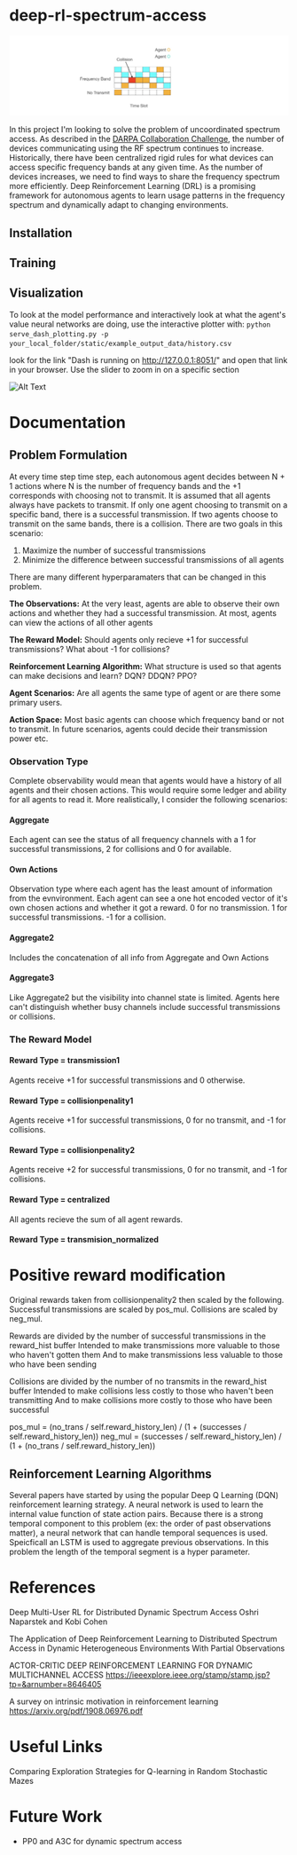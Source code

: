 # deep-rl-spectrum-access

![Model](static/images/problem.jpg)

In this project I'm looking to solve the problem of uncoordinated spectrum access. As described in the [DARPA Collaboration Challenge](<https://www.darpa.mil/program/spectrum-collaboration-challenge>), the number of devices communicating using the RF spectrum continues to increase. Historically, there have been centralized rigid rules for what devices can access specific frequency bands at any given time. As the number of devices increases, we need to find ways to share the frequency spectrum more efficiently. Deep Reinforcement Learning (DRL) is a promising framework for autonomous agents to learn usage patterns in the frequency spectrum and dynamically adapt to changing environments.


## Installation


## Training

## Visualization
To look at the model performance and interactively look at what the agent's value neural networks are doing, use the interactive plotter with:
```python serve_dash_plotting.py -p your_local_folder/static/example_output_data/history.csv```

look for the link "Dash is running on http://127.0.0.1:8051/" and open that link in your browser. Use the slider to zoom in on a specific section

![Alt Text](https://github.com/Trevor16gordon/deep-rl-spectrum-access/blob/main/static/images/interactive_plotting.gif)



# Documentation

## Problem Formulation

At every time step time step, each autonomous agent decides between N + 1 actions where N is the number of frequency bands and the +1 corresponds with choosing not to transmit. It is assumed that all agents always have packets to transmit. If only one agent choosing to transmit on a specific band, there is a successful transmission. If two agents choose to transmit on the same bands, there is a collision. There are two goals in this scenario: 
1) Maximize the number of successful transmissions
2) Minimize the difference between successful transmissions of all agents


There are many different hyperparamaters that can be changed in this problem.


**The Observations:** At the very least, agents are able to observe their own actions and whether they had a successful transmission. At most, agents can view the actions of all other agents

**The Reward Model:** Should agents only recieve +1 for successful transmissions? What about -1 for collisions?

**Reinforcement Learning Algorithm:** What structure is used so that agents can make decisions and learn? DQN? DDQN? PPO?

**Agent Scenarios:** Are all agents the same type of agent or are there some primary users.

**Action Space:** Most basic agents can choose which frequency band or not to transmit. In future scenarios, agents could decide their transmission power etc.


### Observation Type

Complete observability would mean that agents would have a history of all agents and their chosen actions. This would require some ledger and ability for all agents to read it. More realistically, I consider the following scenarios:

#### Aggregate
Each agent can see the status of all frequency channels with a 1 for successful transmissions, 2 for collisions and 0 for available.

#### Own Actions
Observation type where each agent has the least amount of information from the evnvironment. Each agent can see a one hot encoded vector of it's own chosen actions and whether it got a reward. 0 for no transmission. 1 for successful transmissions. -1 for a collision.

#### Aggregate2
Includes the concatenation of all info from Aggregate and Own Actions

#### Aggregate3
Like Aggregate2 but the visibility into channel state is limited. Agents here can't distinguish whether busy channels include successful transmissions or collisions.

### The Reward Model

#### Reward Type = transmission1
Agents receive +1 for successful transmissions and 0 otherwise.

#### Reward Type = collisionpenality1
Agents receive +1 for successful transmissions, 0 for no transmit, and -1 for collisions.

#### Reward Type = collisionpenality2
Agents receive +2 for successful transmissions, 0 for no transmit, and -1 for collisions.

#### Reward Type = centralized
All agents recieve the sum of all agent rewards.

#### Reward Type = transmision_normalized

# Positive reward modification
Original rewards taken from collisionpenality2 then scaled by the following. Successful transmissions are scaled by pos_mul. Collisions are scaled by neg_mul.

Rewards are divided by the number of successful transmissions in the reward_hist buffer
Intended to make transmissions more valuable to those who haven't gotten them
And to make transmissions less valuable to those who have been sending

Collisions are divided by the number of no transmits in the reward_hist buffer
Intended to make collisions less costly to those who haven't been transmitting
And to make collisions more costly to those who have been successful

pos_mul = (no_trans / self.reward_history_len) / (1 + (successes / self.reward_history_len))
neg_mul = (successes / self.reward_history_len) / (1 + (no_trans / self.reward_history_len))


## Reinforcement Learning Algorithms

Several papers have started by using the popular Deep Q Learning (DQN) reinforcement learning strategy. A neural network is used to learn the internal value function of state action pairs. Because there is a strong temporal component to this problem (ex: the order of past observations matter), a neural network that can handle temporal sequences is used. Speicficall an LSTM is used to aggregate previous observations. In this problem the length of the temporal segment is a hyper parameter. 



# References

Deep Multi-User RL for Distributed Dynamic Spectrum Access
Oshri Naparstek and Kobi Cohen


The Application of Deep Reinforcement Learning to Distributed Spectrum Access in Dynamic Heterogeneous Environments With Partial Observations


ACTOR-CRITIC DEEP REINFORCEMENT LEARNING FOR DYNAMIC MULTICHANNEL ACCESS
https://ieeexplore.ieee.org/stamp/stamp.jsp?tp=&arnumber=8646405


A survey on intrinsic motivation in reinforcement learning
https://arxiv.org/pdf/1908.06976.pdf


# Useful Links

Comparing Exploration Strategies for Q-learning in Random Stochastic Mazes



# Future Work

- PP0 and A3C for dynamic spectrum access